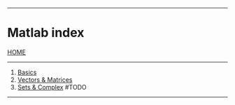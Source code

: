 
---
# Matlab index

[HOME](../../README.md)

---
1. [Basics](data/01_basics.md)
2. [Vectors & Matrices](data/02_vectors.md)
3. [Sets & Complex](data/03_sets.md) #TODO 
---
